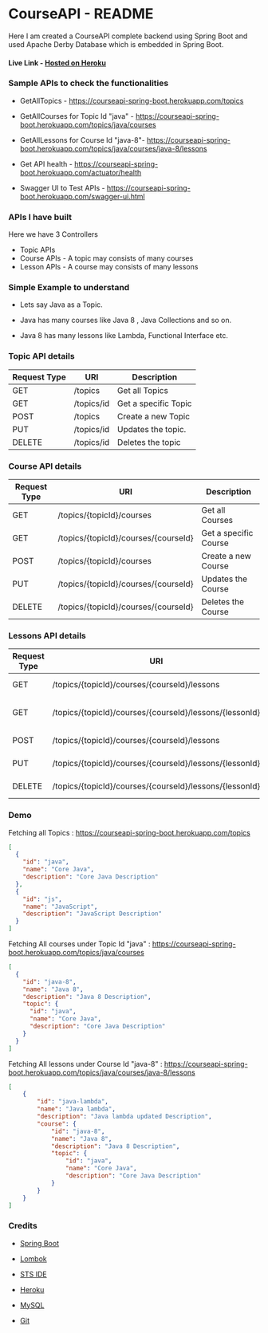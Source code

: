 # CourseAPI - README

Here I am created a CourseAPI complete backend using Spring Boot and used Apache Derby Database which is embedded in Spring Boot.

#### Live Link - [Hosted on Heroku](https://courseapi-spring-boot.herokuapp.com)



### Sample APIs to check the functionalities

- GetAllTopics - https://courseapi-spring-boot.herokuapp.com/topics
- GetAllCourses for Topic Id "java" - https://courseapi-spring-boot.herokuapp.com/topics/java/courses

- GetAllLessons for Course Id "java-8"- https://courseapi-spring-boot.herokuapp.com/topics/java/courses/java-8/lessons

- Get API health - https://courseapi-spring-boot.herokuapp.com/actuator/health

- Swagger UI to Test APIs - https://courseapi-spring-boot.herokuapp.com/swagger-ui.html



### APIs I have built

Here we have 3 Controllers 

- Topic APIs
- Course APIs - A topic may consists of many courses
- Lesson APIs - A course may consists of many lessons

 

### Simple Example to understand

- Lets say Java as a Topic. 

- Java has many courses like Java 8 , Java Collections and so on.
- Java 8 has many lessons like Lambda, Functional Interface etc.



### Topic API details

| Request Type | URI        | Description          |
| ------------ | ---------- | -------------------- |
| GET          | /topics    | Get all Topics       |
| GET          | /topics/id | Get a specific Topic |
| POST         | /topics    | Create a new Topic   |
| PUT          | /topics/id | Updates the topic.   |
| DELETE       | /topics/id | Deletes the topic    |



### Course API details

| Request Type | URI                                  | Description           |
| ------------ | ------------------------------------ | --------------------- |
| GET          | /topics/{topicId}/courses            | Get all Courses       |
| GET          | /topics/{topicId}/courses/{courseId} | Get a specific Course |
| POST         | /topics/{topicId}/courses            | Create a new Course   |
| PUT          | /topics/{topicId}/courses/{courseId} | Updates the Course    |
| DELETE       | /topics/{topicId}/courses/{courseId} | Deletes the Course    |



### Lessons API details

| Request Type | URI                                                     | Description           |
| ------------ | ------------------------------------------------------- | --------------------- |
| GET          | /topics/{topicId}/courses/{courseId}/lessons            | Get all Lessons       |
| GET          | /topics/{topicId}/courses/{courseId}/lessons/{lessonId} | Get a specific Lesson |
| POST         | /topics/{topicId}/courses/{courseId}/lessons            | Create a new Lesson   |
| PUT          | /topics/{topicId}/courses/{courseId}/lessons/{lessonId} | Updates the Lesson    |
| DELETE       | /topics/{topicId}/courses/{courseId}/lessons/{lessonId} | Deletes the Lesson    |



### Demo

Fetching all Topics : https://courseapi-spring-boot.herokuapp.com/topics

```json
[
  {
    "id": "java",
    "name": "Core Java",
    "description": "Core Java Description"
  },
  {
    "id": "js",
    "name": "JavaScript",
    "description": "JavaScript Description"
  }
]
```



Fetching All courses under Topic Id "java" : https://courseapi-spring-boot.herokuapp.com/topics/java/courses

```json
[
  {
    "id": "java-8",
    "name": "Java 8",
    "description": "Java 8 Description",
    "topic": {
      "id": "java",
      "name": "Core Java",
      "description": "Core Java Description"
    }
  }
]
```



Fetching All lessons under Course Id "java-8" : https://courseapi-spring-boot.herokuapp.com/topics/java/courses/java-8/lessons

```json
[
    {
        "id": "java-lambda",
        "name": "Java lambda",
        "description": "Java lambda updated Description",
        "course": {
            "id": "java-8",
            "name": "Java 8",
            "description": "Java 8 Description",
            "topic": {
                "id": "java",
                "name": "Core Java",
                "description": "Core Java Description"
            }
        }
    }
]
```



### Credits

- [Spring Boot](https://spring.io/projects/spring-boot)
- [Lombok](https://projectlombok.org/)

- [STS IDE](https://spring.io/tools)
- [Heroku](https://www.heroku.com/)
- [MySQL](https://www.mysql.com/)
- [Git](https://git-scm.com/)

